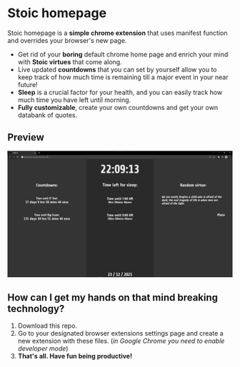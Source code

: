 # Stoic homepage

Stoic homepage is a **simple chrome extension** that uses manifest function and overrides your browser's new page. 

 - Get rid of your **boring** default chrome home page and enrich your mind with **Stoic virtues** that come along.
 - Live updated **countdowns** that you can set by yourself allow you to keep track of how much time is remaining till a major event in your near future!
 - **Sleep** is a crucial factor for your health, and you can easily track how much time you have left until morning.
 - **Fully customizable**, create your own countdowns and get your own databank of quotes.








## Preview

![preview](https://github.com/zoneel/stoic-homepage/blob/main/preview.png)


## How can I get my hands on that mind breaking technology?

 1. Download this repo.
 2. Go to your designated browser extensions settings page and create a new extension with these files. (*in Google Chrome you need to enable developer mode*)
 3. **That's all. Have fun being productive!**
